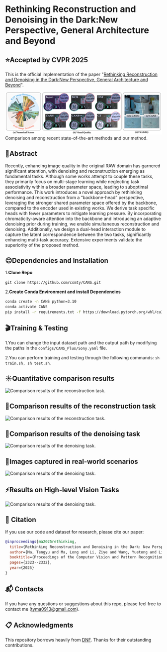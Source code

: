 
# Rethinking Reconstruction and Denoising in the Dark:New Perspective, General Architecture and Beyond
## :star:Accepted by CVPR 2025

This is the official implementation of the paper  "[Rethinking Reconstruction and Denoising in the Dark:New Perspective, General Architecture and Beyond](https://openaccess.thecvf.com/content/CVPR2025/papers/Ma_Rethinking_Reconstruction_and_Denoising_in_the_Dark_New_Perspective_General_CVPR_2025_paper.pdf)".


![Comparison among recent state-of-the-art methods and our method.](./Figs/first.png)
Comparison among recent state-of-the-art methods and our method.


## 🚩Abstract
Recently, enhancing image quality in the original RAW domain has garnered significant attention, with denoising and reconstruction emerging as fundamental tasks. Although some works attempt to couple these tasks, they primarily focus on multi-stage learning while neglecting task associativity within a broader parameter space, leading to suboptimal performance. This work introduces a novel approach by rethinking denoising and reconstruction from a “backbone-head” perspective, leveraging the stronger shared parameter space offered by the backbone, compared to the encoder used in existing works. We derive task specific heads with fewer parameters to mitigate learning pressure. By incorporating chromaticity-aware attention into the backbone and introducing an adaptive denoising prior during training, we enable simultaneous reconstruction and denoising. Additionally, we design a dual-head interaction module to capture the latent correspondence between the two tasks, significantly enhancing multi-task accuracy. Extensive experiments validate the superiority of the proposed method.




## 😊Dependencies and Installation 
1.**Clone Repo**

 `git clone https://github.com/csmty/CANS.git`

2.**Create Conda Environment and install Dependencies**
```bash
conda create -n CANS python=3.10
conda activate CANS
pip install -r requirements.txt -f https://download.pytorch.org/whl/cu121/torch_stable.html
```

## 🎬Training & Testing

1.You can change the input dataset path and the output path by modifying the paths in the ```configs/CANS_Plus/Sony.yaml``` file. 

2.You can perform training and testing through the following commands:
```sh train.sh, sh test.sh. ```


## :sunny:Quantitative comparison results
![Comparison results of the reconstruction task.](./Figs/Quantitative_results.jpg)
## :pushpin:Comparison results of the reconstruction task
![Comparison results of the reconstruction task.](./Figs/Qualitative_rec.png)
## :checkered_flag:Comparison results of the denoising task
![Comparison results of the denoising task.](./Figs/Qualitative_den.png)
## :paw_prints:Images captured in real-world scenarios
![Comparison results of the denoising task.](./Figs/Qualitative_real.png)
## ⚡Results on High-level Vision Tasks
![Comparison results of the denoising task.](./Figs/Downstream.png)
## :triangular_flag_on_post: Citation
If you use our code and dataset for research, please cite our paper:

```bibtex
@inproceedings{ma2025rethinking,
  title={Rethinking Reconstruction and Denoising in the Dark: New Perspective, General Architecture and Beyond},
  author={Ma, Tengyu and Ma, Long and Li, Ziye and Wang, Yuetong and Liu, Jinyuan and Xu, Chengpei and Liu, Risheng},
  booktitle={Proceedings of the Computer Vision and Pattern Recognition Conference},
  pages={2323--2332},
  year={2025}
}
```


## :mailbox_with_mail: Contacts 
If you have any questions or suggestions about this repo, please feel free to contact me (tyma0913@gmail.com).


## :clipboard: Acknowledgments
This repository borrows heavily from [DNF](https://github.com/Srameo/DNF). Thanks for their outstanding contributions.
